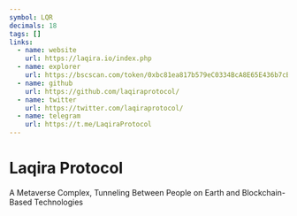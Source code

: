```yaml
---
symbol: LQR
decimals: 18
tags: []
links:
  - name: website
    url: https://laqira.io/index.php
  - name: explorer
    url: https://bscscan.com/token/0xbc81ea817b579eC0334BcA8E65E436b7cB540147
  - name: github
    url: https://github.com/laqiraprotocol/
  - name: twitter
    url: https://twitter.com/laqiraprotocol/
  - name: telegram
    url: https://t.me/LaqiraProtocol
---
```


# Laqira Protocol

A Metaverse Complex, Tunneling Between People on Earth and Blockchain-Based Technologies
